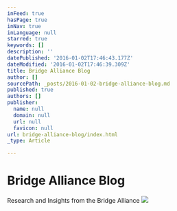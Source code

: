 ```yaml
---
inFeed: true
hasPage: true
inNav: true
inLanguage: null
starred: true
keywords: []
description: ''
datePublished: '2016-01-02T17:46:43.177Z'
dateModified: '2016-01-02T17:46:39.309Z'
title: Bridge Alliance Blog
author: []
sourcePath: _posts/2016-01-02-bridge-alliance-blog.md
published: true
authors: []
publisher:
  name: null
  domain: null
  url: null
  favicon: null
url: bridge-alliance-blog/index.html
_type: Article

---
```

# Bridge Alliance Blog

Research and Insights from the Bridge Alliance
![](https://the-grid-user-content.s3-us-west-2.amazonaws.com/dfd742b0-ef64-4fd4-bc10-6fa9addbaa23.jpg)